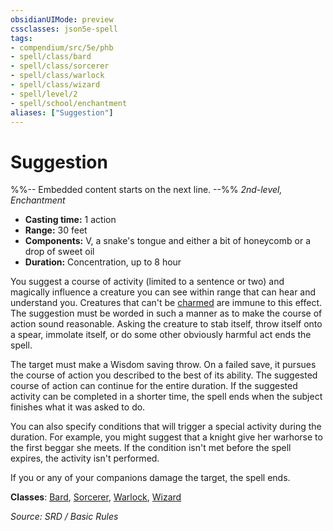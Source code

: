 ```yaml
---
obsidianUIMode: preview
cssclasses: json5e-spell
tags:
- compendium/src/5e/phb
- spell/class/bard
- spell/class/sorcerer
- spell/class/warlock
- spell/class/wizard
- spell/level/2
- spell/school/enchantment
aliases: ["Suggestion"]
---
```

# Suggestion
%%-- Embedded content starts on the next line. --%%
*2nd-level, Enchantment*  

- **Casting time:** 1 action
- **Range:** 30 feet
- **Components:** V, a snake's tongue and either a bit of honeycomb or a drop of sweet oil
- **Duration:** Concentration, up to 8 hour

You suggest a course of activity (limited to a sentence or two) and magically influence a creature you can see within range that can hear and understand you. Creatures that can't be [charmed](rules/conditions.md#charmed) are immune to this effect. The suggestion must be worded in such a manner as to make the course of action sound reasonable. Asking the creature to stab itself, throw itself onto a spear, immolate itself, or do some other obviously harmful act ends the spell.

The target must make a Wisdom saving throw. On a failed save, it pursues the course of action you described to the best of its ability. The suggested course of action can continue for the entire duration. If the suggested activity can be completed in a shorter time, the spell ends when the subject finishes what it was asked to do.

You can also specify conditions that will trigger a special activity during the duration. For example, you might suggest that a knight give her warhorse to the first beggar she meets. If the condition isn't met before the spell expires, the activity isn't performed.

If you or any of your companions damage the target, the spell ends.

**Classes**: [Bard](compendium/classes/bard.md), [Sorcerer](compendium/classes/sorcerer.md), [Warlock](compendium/classes/warlock.md), [Wizard](compendium/classes/wizard.md)

*Source: SRD / Basic Rules*